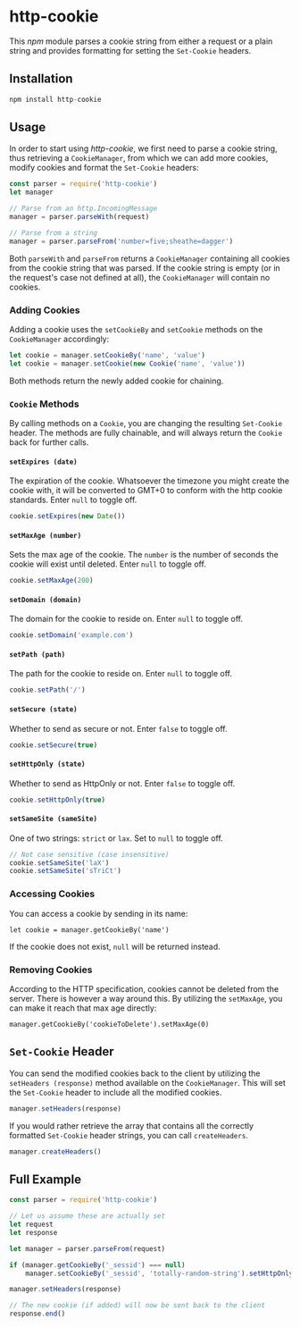 # http-cookie

This *npm* module parses a cookie string from either a request or a plain string 
and provides formatting for setting the `Set-Cookie` headers.

## Installation

```javascript
npm install http-cookie
```

## Usage

In order to start using *http-cookie*, we first need to parse a cookie string, 
thus retrieving a `CookieManager`, from which we can add more cookies, 
modify cookies and format the `Set-Cookie` headers:

```javascript
const parser = require('http-cookie')
let manager

// Parse from an http.IncomingMessage
manager = parser.parseWith(request)

// Parse from a string
manager = parser.parseFrom('number=five;sheathe=dagger')
```

Both `parseWith` and `parseFrom` returns a `CookieManager` containing all 
cookies from the cookie string that was parsed. If the cookie string is empty 
(or in the request's case not defined at all), the `CookieManager` will contain 
no cookies.

### Adding Cookies

Adding a cookie uses the `setCookieBy` and `setCookie` methods on the 
`CookieManager` accordingly:

```javascript
let cookie = manager.setCookieBy('name', 'value')
let cookie = manager.setCookie(new Cookie('name', 'value'))
```

Both methods return the newly added cookie for chaining.

### `Cookie` Methods

By calling methods on a `Cookie`, you are changing the resulting `Set-Cookie` 
header. The methods are fully chainable, and will always return the `Cookie` 
back for further calls.

#### `setExpires (date)`

The expiration of the cookie. Whatsoever the timezone you might create the 
cookie with, it will be converted to GMT+0 to conform with the http cookie 
standards. Enter `null` to toggle off.

```javascript
cookie.setExpires(new Date())
```

#### `setMaxAge (number)`

Sets the max age of the cookie. The `number` is the number of seconds the cookie 
will exist until deleted. Enter `null` to toggle off.

```javascript
cookie.setMaxAge(200)
```

#### `setDomain (domain)`

The domain for the cookie to reside on. Enter `null` to toggle off.

```javascript
cookie.setDomain('example.com')
```

#### `setPath (path)`

The path for the cookie to reside on. Enter `null` to toggle off.

```javascript
cookie.setPath('/')
```

#### `setSecure (state)`

Whether to send as secure or not. Enter `false` to toggle off.

```javascript
cookie.setSecure(true)
```

#### `setHttpOnly (state)`

Whether to send as HttpOnly or not. Enter `false` to toggle off.

```javascript
cookie.setHttpOnly(true)
```

#### `setSameSite (sameSite)`

One of two strings: `strict` or `lax`. Set to `null` to toggle off.

```javascript
// Not case sensitive (case insensitive)
cookie.setSameSite('laX')
cookie.setSameSite('sTriCt')
```

### Accessing Cookies

You can access a cookie by sending in its name:

```
let cookie = manager.getCookieBy('name')
```

If the cookie does not exist, `null` will be returned instead.

### Removing Cookies

According to the HTTP specification, cookies cannot be deleted from the server. 
There is however a way around this. By utilizing the `setMaxAge`, you can make 
it reach that max age directly:

```
manager.getCookieBy('cookieToDelete').setMaxAge(0)
```

## `Set-Cookie` Header

You can send the modified cookies back to the client by utilizing the 
`setHeaders (response)` method available on the `CookieManager`. This will set 
the `Set-Cookie` header to include all the modified cookies.

```javascript
manager.setHeaders(response)
```

If you would rather retrieve the array that contains all the correctly formatted 
`Set-Cookie` header strings, you can call `createHeaders`.

```javascript
manager.createHeaders()
```

## Full Example

```javascript
const parser = require('http-cookie')

// Let us assume these are actually set
let request
let response

let manager = parser.parseFrom(request)

if (manager.getCookieBy('_sessid') === null)
	manager.setCookieBy('_sessid', 'totally-random-string').setHttpOnly(true)

manager.setHeaders(response)

// The new cookie (if added) will now be sent back to the client
response.end()
```
